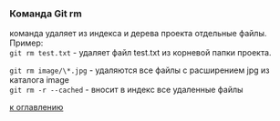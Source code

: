 ### Команда Git rm   
команда удаляет из индекса и дерева проекта отдельные файлы.  
Пример:  
`git rm test.txt` - удаляет файл test.txt из корневой папки проекта.  

`git rm image/\*.jpg` - удаляются все файлы с расширением jpg из каталога image  
`git rm -r --cached` - вносит в индекс все удаленные файлы  

[к оглавлению](./readme.md)
